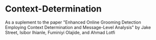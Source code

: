 # Context-Determination
As a suplement to the paper "Enhanced Online Grooming Detection Employing Context Determination and Message-Level Analysis" by Jake Street, Isibor Ihianle, Fuminiyi Olajide, and Ahmad Lotfi
